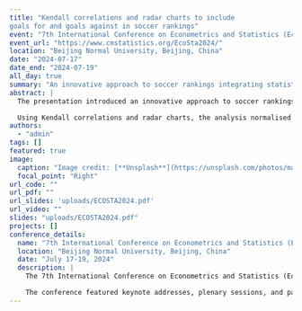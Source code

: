 ```yaml
---
title: "Kendall correlations and radar charts to include
goals for and goals against in soccer rankings"
event: "7th International Conference on Econometrics and Statistics (EcoSta 2024)"
event_url: "https://www.cmstatistics.org/EcoSta2024/"
location: "Beijing Normal University, Beijing, China"
date: "2024-07-17"
date_end: "2024-07-19"
all_day: true
summary: "An innovative approach to soccer rankings integrating statistical methods for balanced team performance evaluation."
abstract: |
  The presentation introduced an innovative approach to soccer rankings, developed in collaboration with Dr Raffaele Mattera and Prof Roy Cerqueti. The study incorporates multiple performance variables, including scored and conceded goals, alongside traditional win-draw-loss metrics.

  Using Kendall correlations and radar charts, the analysis normalised and visualised team performances. These radar chart areas were transformed into Kendall tau target values, which were subsequently used to construct alternative rankings that better reflect overall team performance. This methodology addresses biases in traditional ranking systems, ensuring more balanced evaluations of offensive and defensive capabilities. The application to the Italian Serie A demonstrated the efficacy of this computational framework for creating fairer and more detailed rankings.
authors:
  - "admin"
tags: []
featured: true
image:
  caption: "Image credit: [**Unsplash**](https://unsplash.com/photos/man-in-gray-crew-neck-t-shirt-Ph0Aa13k5-c)"
  focal_point: "Right"
url_code: ""
url_pdf: ""
url_slides: 'uploads/ECOSTA2024.pdf'
url_video: ""
slides: "uploads/ECOSTA2024.pdf"
projects: []
conference_details:
  name: "7th International Conference on Econometrics and Statistics (EcoSta 2024)"
  location: "Beijing Normal University, Beijing, China"
  date: "July 17-19, 2024"
  description: |
    The 7th International Conference on Econometrics and Statistics (EcoSta 2024), hosted by Beijing Normal University in Beijing, China, brought together global experts to discuss advancements in econometrics and statistics. This premier event provided a platform for researchers, academics, and practitioners to present and exchange innovative ideas and methodologies.

    The conference featured keynote addresses, plenary sessions, and parallel tracks covering topics such as statistical modelling, machine learning, sports analytics, and financial econometrics. EcoSta 2024 fostered interdisciplinary dialogue and collaboration, contributing to the development of cutting-edge applications in statistics and econometrics across diverse fields.
---
```

